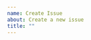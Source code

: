 ```yaml
---
name: Create Issue
about: Create a new issue
title: ""
---
```

<!--

Hello and thank you for your interest in contributing to Spartacus!

We appreciate your involvement and dedication to improving our product. As you may know, the project, which originally began as the open-source initiative Spartacus, has now evolved into the official SAP product SAP Composable Storefront. This change means we're channeling our resources to ensure a high-quality experience through SAP's dedicated support and enhancement channels.

# How to Report Bugs:
Please report any bugs or technical issues through SAP Service Now. This ensures your concerns are tracked and addressed by our dedicated support team.
👉 https://support.sap.com/

# How to Submit Improvement Requests:
For improvement suggestions, kindly use the SAP Customer Influence Portal. This platform allows you to share ideas and engage with other users. You can submit proposals, participate in discussions, and vote on suggestions that matter most to you.
👉 https://pages.community.sap.com/topics/influence-adopt

# Why GitHub is No Longer the Preferred Platform:
- As an official product, SAP Composable Storefront is best supported through SAP's established channels for more effective tracking and resolution of issues.
- Our team no longer actively monitors the GitHub repository for new issues or improvement suggestions.

We are committed to delivering a robust and evolving product, and your feedback is crucial to this process. We encourage you to use these channels to ensure your concerns and ideas are heard and addressed efficiently.

Thank you for your understanding and cooperation, and for being a valued part of the SAP Composable Storefront community.

-->
